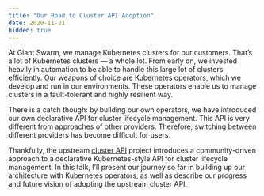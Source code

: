 ```yaml
---
title: "Our Road to Cluster API Adoption"
date: 2020-11-21
hidden: true
---
```

At Giant Swarm, we manage Kubernetes clusters for our customers. That’s a lot of Kubernetes clusters — a whole lot. From early on, we invested heavily in automation to be able to handle this large lot of clusters efficiently. Our weapons of choice are Kubernetes operators, which we develop and run in our environments. These operators enable us to manage clusters in a fault-tolerant and highly resilient way.

There is a catch though: by building our own operators, we have introduced our own declarative API for cluster lifecycle management. This API is very different from approaches of other providers. Therefore, switching between different providers has become difficult for users.

Thankfully, the upstream [cluster API](https://github.com/kubernetes-sigs/cluster-api) project introduces a community-driven approach to a declarative Kubernetes-style API for cluster lifecycle management. In this talk, I’ll present our journey so far in building up our architecture with Kubernetes operators, as well as describe our progress and future vision of adopting the upstream cluster API.
